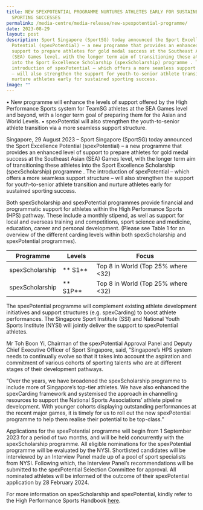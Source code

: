 ```yaml
---
title: NEW SPEXPOTENTIAL PROGRAMME NURTURES ATHLETES EARLY FOR SUSTAINED
  SPORTING SUCCESSES
permalink: /media-centre/media-release/new-spexpotential-programme/
date: 2023-08-29
layout: post
description: Sport Singapore (SportSG) today announced the Sport Excellence
  Potential (spexPotential) – a new programme that provides an enhanced level of
  support to prepare athletes for gold medal success at the Southeast Asian
  (SEA) Games level, with the longer term aim of transitioning these athletes
  into the Sport Excellence Scholarship (spexScholarship) programme . The
  introduction of spexPotential – which offers a more seamless support structure
  – will also strengthen the support for youth-to-senior athlete transition and
  nurture athletes early for sustained sporting success.
image: ""
---
```

•	New programme will enhance the levels of support offered by the High Performance Sports system for TeamSG athletes at the SEA Games level and beyond, with a longer term goal of preparing them for the Asian and World Levels.
•	spexPotential will also strengthen the youth-to-senior athlete transition via a more seamless support structure.

Singapore, 29 August 2023 – Sport Singapore (SportSG) today announced the Sport Excellence Potential (spexPotential) – a new programme that provides an enhanced level of support to prepare athletes for gold medal success at the Southeast Asian (SEA) Games level, with the longer term aim of transitioning these athletes into the Sport Excellence Scholarship (spexScholarship) programme . The introduction of spexPotential – which offers a more seamless support structure – will also strengthen the support for youth-to-senior athlete transition and nurture athletes early for sustained sporting success.

Both spexScholarship and spexPotential programmes provide financial and programmatic support for athletes within the High Performance Sports (HPS) pathway. These include a monthly stipend, as well as support for local and overseas training and competitions, sport science and medicine, education, career and personal development. (Please see Table 1 for an overview of the different carding levels within both spexScholarship and spexPotential programmes).




| Programme | Levels | Focus |
| -------- | -------- | -------- |
| spexScholarship   |** S1**   | Top 8 in World (Top 25% where &lt;32)  |
| spexScholarship   |** S1P**   | Top 8 in World (Top 25% where &lt;32)  |


The spexPotential programme will complement existing athlete development initiatives and support structures (e.g. spexCarding) to boost athlete performances. The Singapore Sport Institute (SSI) and National Youth Sports Institute (NYSI) will jointly deliver the support to spexPotential athletes. 

Mr Toh Boon Yi, Chairman of the spexPotential Approval Panel and Deputy Chief Executive Officer of Sport Singapore, said, “Singapore’s HPS system needs to continually evolve so that it takes into account the aspiration and commitment of various cohorts of sporting talents who are at different stages of their development pathways.

“Over the years, we have broadened the spexScholarship programme to include more of Singapore’s top-tier athletes. We have also enhanced the spexCarding framework and systemised the approach in channelling resources to support the National Sports Associations’ athlete pipeline development. With younger cohorts displaying outstanding performances at the recent major games, it is timely for us to roll out the new spexPotential programme to help them realise their potential to be top-class.”

Applications for the spexPotential programme will begin from 1 September 2023 for a period of two months, and will be held concurrently with the spexScholarship programme. All eligible nominations for the spexPotential programme will be evaluated by the NYSI. Shortlisted candidates will be interviewed by an Interview Panel made up of a pool of sport specialists from NYSI. Following which, the Interview Panel’s recommendations will be submitted to the spexPotential Selection Committee for approval. All nominated athletes will be informed of the outcome of their spexPotential application by 28 February 2024.
 
For more information on spexScholarship and spexPotential, kindly refer to the High Performance Sports Handbook [here](https://www.sportsingapore.gov.sg/files/Our%20Work/Singapore%20Sports%20Institute/High%20Performance%20Planning/2024singapore%20high%20performance%20sports%20handbook%20version10%20.pdf).